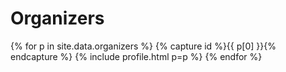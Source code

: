 
# Organizers

{% for p in site.data.organizers %} {% capture id %}{{ p[0] }}{% endcapture %} {% include profile.html p=p %} {% endfor %}